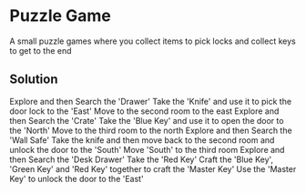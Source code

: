 # Puzzle Game
A small puzzle games where you collect items to pick locks and collect keys to get to the end

## Solution
Explore and then Search the 'Drawer'
Take the 'Knife' and use it to pick the door lock to the 'East'
Move to the second room to the east
Explore and then Search the 'Crate'
Take the 'Blue Key' and use it to open the door to the 'North'
Move to the third room to the north
Explore and then Search the 'Wall Safe'
Take the knife and then move back to the second room and unlock the door to the 'South'
Move 'South' to the third room
Explore and then Search the 'Desk Drawer'
Take the 'Red Key'
Craft the 'Blue Key', 'Green Key' and 'Red Key' together to craft the 'Master Key'
Use the 'Master Key' to unlock the door to the 'East'